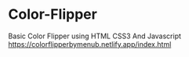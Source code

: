 # Color-Flipper
Basic Color Flipper using HTML CSS3 And Javascript
https://colorflipperbymenub.netlify.app/index.html

